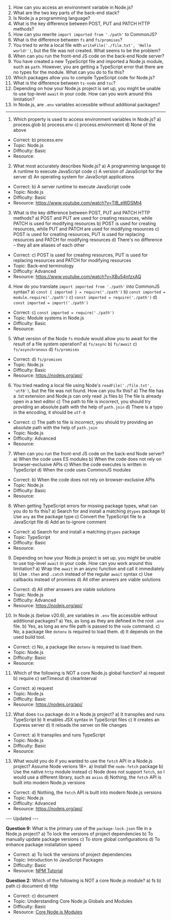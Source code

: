 1. How can you access an environment variable in Node.js?
2. What are the two key parts of the back-end stack?
3. Is Node.js a programming language?
4. What is the key difference between POST, PUT and PATCH HTTP methods?
5. How can you rewrite `import imported from './path'` to CommonJS?
6. What is the difference between `fs` and `fs/promises`?
7. You tried to write a local file with `writeFile('./file.txt', 'Hello world!')`, but the file was not created. What seems to be the problem?
8. When can you run the front-end JS code on the back-end Node server?
9. You have created a new TypeScript file and imported a Node.js module, such as `path`. However, you are getting a TypeScript error that there are no types for the module. What can you do to fix this?
10. Which packages allow you to compile TypeScript code for Node.js?
11. What is the difference between `ts-node` and `tsc`?
12. Depending on how your Node.js project is set up, you might be unable to use top-level `await` in your code. How can you work around this limitation?
13. In Node.js, are `.env` variables accessible without additional packages?

---

1. Which property is used to access environment variables in Node.js?
   a) process.glob
   b) process.env
   c) process.environment
   d) None of the above
- Correct: b) process.env
- Topic: Node.js
- Difficulty: Basic
- Resource:

2. What most accurately describes Node.js?
  a) A programming language
  b) A runtime to execute JavaScript code
  c) A version of JavaScript for the server
  d) An operating system for JavaScript applications
- Correct: b) A server runtime to execute JavaScript code
- Topic: Node.js
- Difficulty: Basic
- Resource: https://www.youtube.com/watch?v=TlB_eWDSMt4

3. What is the key difference between POST, PUT and PATCH HTTP methods?
  a) POST and PUT are used for creating resources, while PATCH is used for modifying resources
  b) POST is used for creating resources, while PUT and PATCH are used for modifying resources
  c) POST is used for creating resources, PUT is used for replacing resources and PATCH for modifying resources
  d) There's no difference – they all are aliases of each other
- Correct: c) POST is used for creating resources, PUT is used for replacing resources and PATCH for modifying resources
- Topic: Back-end terminology
- Difficulty: Advanced
- Resource: https://www.youtube.com/watch?v=XBu54nfzxAQ

4. How do you translate `import imported from './path'` into CommonJS syntax?
  a) `const { imported } = require('./path')`
  b) `const imported = module.require('./path')`
  c) `const imported = require('./path')`
  d) `const imported = import('./path')`
- Correct: c) `const imported = require('./path')`
- Topic: Module systems in Node.js
- Difficulty: Basic
- Resource:

5. What version of the Node `fs` module would allow you to await for the result of a file system operation?
  a) `fs/async`
  b) `fs/await`
  c) `fs/asynchronous`
  d) `fs/promises`
- Correct: d) `fs/promises`
- Topic: Node.js
- Difficulty: Basic
- Resource: https://nodejs.org/api/

6. You tried reading a local file using Node's `readFile('./file.txt', 'utf8')`, but the file was not found. How can you fix this?
   a) The file has a .txt extension and Node.js can only read .js files
   b) The file is already open in a text editor
   c) The path to file is incorrect, you should try providing an absolute path with the help of `path.join`
   d) There is a typo in the encoding, it should be `utf-8`
- Correct: c) The path to file is incorrect, you should try providing an absolute path with the help of `path.join`
- Topic: Node.js
- Difficulty: Advanced
- Resource:

7. When can you run the front-end JS code on the back-end Node server?
  a) When the code uses ES modules
  b) When the code does not rely on browser-exclusive APIs
  c) When the code executes is written in TypeScript
  d) When the code uses CommonJS modules
- Correct: b) When the code does not rely on browser-exclusive APIs
- Topic: Node.js
- Difficulty: Basic
- Resource:

8. When getting TypeScript errors for missing package types, what can you do to fix this?
  a) Search for and install a matching `@types` package
  b) Use `any` as the package type
  c) Convert the TypeScript file to a JavaScript file
  d) Add an ts-ignore comment
- Correct: a) Search for and install a matching `@types` package
- Topic: TypeScript
- Difficulty: Basic
- Resource:

9. Depending on how your Node.js project is set up, you might be unable to use top-level `await` in your code. How can you work around this limitation?
   a) Wrap the `await` in an async function and call it immediately
   b) Use `.then` and `.catch` instead of the regular `await` syntax
   c) Use callbacks instead of promises
   d) All other answers are viable solutions
- Correct: d) All other answers are viable solutions
- Topic: Node.js
- Difficulty: Advanced
- Resource: https://nodejs.org/api/

10. In Node.js (below v20.6), are variables in `.env` file accessible without additional packages?
  a) Yes, as long as they are defined in the root `.env` file.
  b) Yes, as long as env file path is passed to the `node` command.
  c) No, a package like `dotenv` is required to load them.
  d) It depends on the used build tool.
- Correct: c) No, a package like `dotenv` is required to load them.
- Topic: Node.js
- Difficulty: Basic
- Resource:

11. Which of the following is NOT a core Node.js global function?
  a) request
  b) require
  c) setTimeout
  d) clearInterval
  - Correct: a) request
  - Topic: Node.js
  - Difficulty: Basic
  - Resource: https://nodejs.org/api/

12. What does `tsx` package do in a Node.js project?
  a) It transpiles and runs TypeScript
  b) It enables JSX syntax in TypeScript files
  c) It creates an Express server
  d) It reloads the server on file changes
- Correct: a) It transpiles and runs TypeScript
- Topic: Node.js
- Difficulty: Basic
- Resource:

13. What would you do if you wanted to use the `fetch` API in a Node.js project? Assume Node verions 18+.
  a) Install the `node-fetch` package
  b) Use the native `http` module instead
  c) Node does not support `fetch`, so I would use a different library, such as `axios`
  d) Nothing, the `fetch` API is built into modern Node.js versions
- Correct: d) Nothing, the `fetch` API is built into modern Node.js versions
- Topic: Node.js
- Difficulty: Advanced
- Resource: https://nodejs.org/api/


--- Updated ---

**Question 9:**
What is the primary use of the `package-lock.json` file in a Node.js project?
a) To lock the versions of project dependencies
b) To manually update package versions
c) To store global configurations
d) To enhance package installation speed
- Correct: a) To lock the versions of project dependencies
- Topic: Introduction to JavaScript Packages
- Difficulty: Basic
- Resource: [NPM Tutorial](https://www.youtube.com/watch?v=P3aKRdUyr0s)

**Question 2:**
Which of the following is NOT a core Node.js module?
a) fs
b) path
c) document
d) http
- Correct: c) document
- Topic: Understanding Core Node.js Globals and Modules
- Difficulty: Basic
- Resource: [Core Node.js Modules](https://nodejs.org/api/)